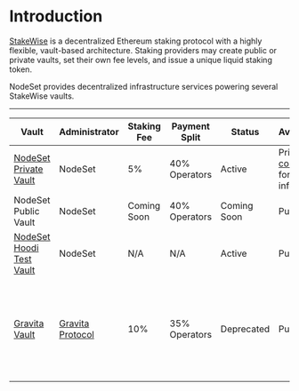 # Introduction

[StakeWise](https://docs.stakewise.io/) is a decentralized Ethereum staking protocol with a highly flexible, vault-based architecture. Staking providers may create public or private vaults, set their own fee levels, and issue a unique liquid staking token.

NodeSet provides decentralized infrastructure services powering several StakeWise vaults.

***

<table><thead><tr><th>Vault</th><th>Administrator</th><th width="120">Staking Fee</th><th>Payment Split</th><th>Status</th><th>Availability</th><th data-hidden>Payment Split</th><th data-hidden>Administrator</th><th data-hidden>Features</th><th data-hidden></th></tr></thead><tbody><tr><td><a href="https://app.stakewise.io/vault/mainnet/0xB266274F55e784689e97b7E363B0666d92e6305B">NodeSet Private Vault</a></td><td>NodeSet</td><td>5%</td><td>40% Operators</td><td>Active</td><td>Private — <a href="mailto:biz@nodeset.io">contact us</a> for more info</td><td></td><td></td><td></td><td></td></tr><tr><td>NodeSet Public Vault</td><td>NodeSet</td><td>Coming Soon</td><td>40% Operators</td><td>Coming Soon</td><td>Public</td><td></td><td></td><td></td><td></td></tr><tr><td><a href="https://app.stakewise.io/vault/hoodi/0x2b3eb77e5cbde5deb70c928e1e2814f8a6f143e0">NodeSet Hoodi Test Vault</a></td><td>NodeSet</td><td>N/A</td><td>N/A</td><td>Active</td><td>Public</td><td>N/A</td><td>NodeSet</td><td>N/A</td><td></td></tr><tr><td><a href="https://app.stakewise.io/vault/mainnet/0xe2aeecc76839692aea35a8d119181b14ebf411c9">Gravita Vault</a></td><td><a href="http://gravitaprotocol.com">Gravita Protocol</a></td><td>10%</td><td>35% Operators</td><td>Deprecated</td><td>Public</td><td>65% Incentives, 35% Operators</td><td>Gravita Protocol</td><td>Custom LST, osETH, 10% fees, preferred treatment on Gravita</td><td></td></tr></tbody></table>

